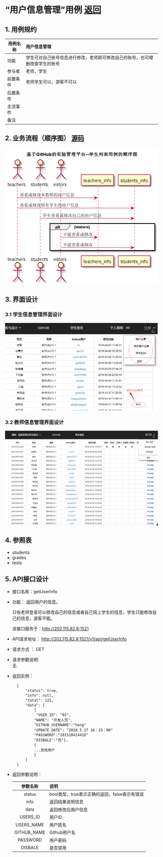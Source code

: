 # “用户信息管理”用例 [返回](./README.md)
## 1. 用例规约


|用例名称|用户信息管理|
|-------|:-------------|
|功能|学生可对自己账号信息进行修改，老师即可修改自己的账号，也可增删改查学生的账号|
|参与者|老师，学生|
|前置条件|老师学生可以，游客不可以|
|后置条件| |
|主流事件| |
|备注| |

## 2. 业务流程（顺序图） [源码](./sequence评定成绩.puml)
![sequence5](./sequence用户信息管理.png) 

## 3. 界面设计
### 3.1 学生信息管理界面设计
![student_info_guanli](./student_info_guanli.png) 

### 3.2 教师信息管理界面设计
![student_info_guanli](./teacher_info_guanli.png) 

## 4. 参照表

- students
- grades
- tests

## 5. API接口设计

- 接口名称：getUserInfo
    
- 功能：
    返回用户的信息。   
    
   只有老师登录可以修改自己的信息或者自己班上学生的信息，学生只能修改自己的信息，游客不能。
    
    该接口服务于：http://202.115.82.8:1521
    
- API请求地址： 
    http://202.115.82.8:1521/v1/api/getUserInfo

- 请求方式 ：
    GET  

- 请求参数说明:        
    无
    
- 返回实例：

        {
            "status": true,
            "info": null, 
            "total": 121,         
            "data": [
                {
                 "USER_ID": "01", 
                "NAME": "开发人员", 
                "GITHUB_USERNAME":"heng"
                "UPDATE_DATE": "2018.5.27 16：25：00"
                "PASSWORD":"201510414418"
                "DISBALE":"否"}, 
                {
                ...其他用户
                }
            ] 
        }
  
- 返回参数说明：    
 
  |参数名称|说明|
  |:---------:|:--------------------------------------------------------|      
  |status|bool类型，true表示正确的返回，false表示有错误|
  |info|返回结果说明信息|
  |data|返回修改后用户信息|
  |USERS_ID|用户ID|
  |USERS_NAME|用户姓名|
  |GITHUB_NAME|Github用户名|
  |PASSWORD|用户密码|
  |DISBALE|是否禁用|
  